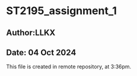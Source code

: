 # ST2195_assignment_1

## Author:LLKX
## Date: 04 Oct 2024 

This file is created in remote repository, at 3:36pm.
